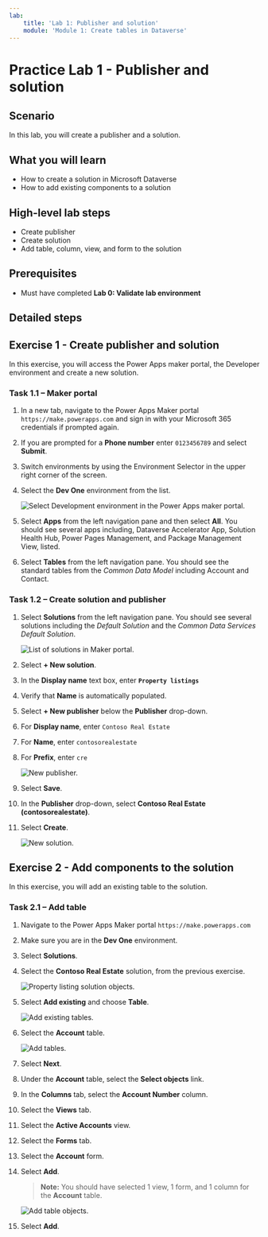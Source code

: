 ```yaml
---
lab:
    title: 'Lab 1: Publisher and solution'
    module: 'Module 1: Create tables in Dataverse'
---
```


# Practice Lab 1 - Publisher and solution

## Scenario

In this lab, you will create a publisher and a solution.

## What you will learn

- How to create a solution in Microsoft Dataverse
- How to add existing components to a solution

## High-level lab steps

- Create publisher
- Create solution
- Add table, column, view, and form to the solution
  
## Prerequisites

- Must have completed **Lab 0: Validate lab environment**

## Detailed steps

## Exercise 1 - Create publisher and solution

In this exercise, you will access the Power Apps maker portal, the Developer environment and create a new solution.

### Task 1.1 – Maker portal

1. In a new tab, navigate to the Power Apps Maker portal `https://make.powerapps.com` and sign in with your Microsoft 365 credentials if prompted again.

1. If you are prompted for a **Phone number** enter `0123456789` and select **Submit**.

1. Switch environments by using the Environment Selector in the upper right corner of the screen.

1. Select the **Dev One** environment from the list.

    ![Select Development environment in the Power Apps maker portal.](../media/select-dev-one-environment.png)

1. Select **Apps** from the left navigation pane and then select **All**. You should see several apps including, Dataverse Accelerator App, Solution Health Hub, Power Pages Management, and Package Management View, listed.

1. Select **Tables** from the left navigation pane. You should see the standard tables from the *Common Data Model* including Account and Contact.

### Task 1.2 – Create solution and publisher

1. Select **Solutions** from the left navigation pane. You should see several solutions including the *Default Solution* and the *Common Data Services Default Solution*.

    ![List of solutions in Maker portal.](../media/solutions-list.png)

1. Select **+ New solution**.

1. In the **Display name** text box, enter **`Property listings`**

1. Verify that **Name** is automatically populated.

1. Select **+ New publisher** below the **Publisher** drop-down.

1. For **Display name**, enter `Contoso Real Estate`

1. For **Name**, enter `contosorealestate`

1. For **Prefix**, enter `cre`

    ![New publisher.](../media/new-publisher.png)

1. Select **Save**.

1. In the **Publisher** drop-down, select **Contoso Real Estate (contosorealestate)**.

1. Select **Create**.

    ![New solution.](../media/new-solution.png)

## Exercise 2 - Add components to the solution

In this exercise, you will add an existing table to the solution.

### Task 2.1 – Add table

1. Navigate to the Power Apps Maker portal `https://make.powerapps.com`

1. Make sure you are in the **Dev One** environment.

1. Select **Solutions**.

1. Select the **Contoso Real Estate** solution, from the previous exercise.

    ![Property listing solution objects.](../media/solution-objects.png)

1. Select **Add existing** and choose **Table**.

    ![Add existing tables.](../media/add-existing.png)

1. Select the **Account** table.

    ![Add tables.](../media/add-tables.png)

1. Select **Next**.

1. Under the **Account** table, select the **Select objects** link.

1. In the **Columns** tab, select the **Account Number** column.

1. Select the **Views** tab.

1. Select the **Active Accounts** view.

1. Select the **Forms** tab.

1. Select the **Account** form.

1. Select **Add**.

    > **Note:** You should have selected 1 view, 1 form, and 1 column for the **Account** table.

    ![Add table objects.](../media/add-objects.png)

1. Select **Add**.

